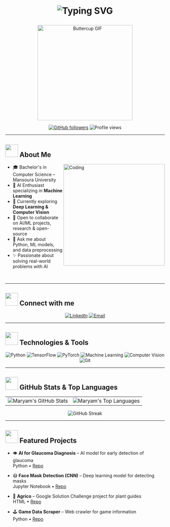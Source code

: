 # <p align="center"><img src="https://readme-typing-svg.herokuapp.com?font=Arial&size=28&duration=3000&pause=1000&color=8A2BE2&center=true&vCenter=true&width=600&lines=Hi+there%2C+I'm+Maryam+Alaa!+%F0%9F%91%8B;AI+Enthusiast+%F0%9F%A4%96;Machine+Learning+Specialist+%F0%9F%94%97;Problem+Solver+%F0%9F%92%AB" alt="Typing SVG" /></p>

<p align="center">
  <img src="https://media3.giphy.com/media/v1.Y2lkPTc5MGI3NjExc2U1MTJsZjdjcmNjcWJvejFkb3FzdmZ5dWxlYWRkaTlmZWJvM3RoZiZlcD12MV9pbnRlcm5hbF9naWZfYnlfaWQmY3Q9Zw/PHWihPgwg9tT2/giphy.gif" alt="Buttercup GIF" width="300"/>
</p>

<div align="center">

[![GitHub followers](https://img.shields.io/github/followers/MARYAM-ALAA?style=social&label=Follow)](https://github.com/MARYAM-ALAA)
![Profile views](https://komarev.com/ghpvc/?username=MARYAM-ALAA&style=flat&label=Views&color=8A2BE2)

</div>

---

## <img src="https://media.giphy.com/media/WUlplcMpOCEmTGBtBW/giphy.gif" width="40"> About Me

<img align="right" alt="Coding" width="320" src="https://media.giphy.com/media/L1R1tvI9svkIWwpVYr/giphy.gif">

- 🎓 Bachelor's in Computer Science – Mansoura University  
- 🤖 AI Enthusiast specializing in **Machine Learning**  
- 🌱 Currently exploring **Deep Learning & Computer Vision**  
- 👯 Open to collaborate on AI/ML projects, research & open-source  
- 💬 Ask me about Python, ML models, and data preprocessing  
- ✨ Passionate about solving real-world problems with AI  

<br clear="both"/>

---

## <img src="https://media.giphy.com/media/LnQjpWaON8nhr21vNW/giphy.gif" width="40"> Connect with me

<div align="center">

[![LinkedIn](https://img.shields.io/badge/LinkedIn-8A2BE2?style=for-the-badge&logo=linkedin&logoColor=white)](https://www.linkedin.com/in/maryam-alaa204/)
[![Email](https://img.shields.io/badge/Email-Contact%20me-9370DB?style=for-the-badge&logo=gmail&logoColor=white)](mailto:maryamahmedb17@gmail.com)

</div>

---

## <img src="https://media.giphy.com/media/iY8CRBdQXODJSCERIr/giphy.gif" width="40"> Technologies & Tools

<div align="center">

![Python](https://img.shields.io/badge/-Python-8A2BE2?style=for-the-badge&logo=python&logoColor=white)
![TensorFlow](https://img.shields.io/badge/-TensorFlow-9370DB?style=for-the-badge&logo=tensorflow&logoColor=white)
![PyTorch](https://img.shields.io/badge/-PyTorch-8A2BE2?style=for-the-badge&logo=pytorch&logoColor=white)
![Machine Learning](https://img.shields.io/badge/-Machine%20Learning-9370DB?style=for-the-badge&logo=scikitlearn&logoColor=white)
![Computer Vision](https://img.shields.io/badge/-Computer%20Vision-8A2BE2?style=for-the-badge&logo=opencv&logoColor=white)
![Git](https://img.shields.io/badge/-Git-9370DB?style=for-the-badge&logo=git&logoColor=white)

</div>

---

## <img src="https://media.giphy.com/media/W5eoZHPpUx9sapR0eu/giphy.gif" width="40"> GitHub Stats & Top Languages

<div align="center">
  <table>
    <tr>
      <td>
        <img src="https://github-readme-stats.vercel.app/api?username=MARYAM-ALAA&show_icons=true&title_color=8A2BE2&icon_color=9370DB&text_color=ffffff&bg_color=0d1117&border_color=9370DB&hide_border=true&include_all_commits=true&count_private=true" alt="Maryam's GitHub Stats" />
      </td>
      <td>
        <img src="https://github-readme-stats.vercel.app/api/top-langs/?username=MARYAM-ALAA&layout=compact&title_color=8A2BE2&text_color=ffffff&bg_color=0d1117&border_color=9370DB&hide_border=true&langs_count=8" alt="Maryam's Top Languages" />
      </td>
    </tr>
  </table>
</div>

<div align="center">
  <img src="https://streak-stats.demolab.com/?user=MARYAM-ALAA&background=0D1117&ring=8A2BE2&fire=9370DB&currStreakNum=ffffff&sideNums=ffffff&currStreakLabel=9370DB&sideLabels=8A2BE2&dates=cccccc&border=9370DB&hide_border=true" alt="GitHub Streak"/>
</div>

---

## <img src="https://media.giphy.com/media/j2pOGeGYKe2xCCKwfi/giphy.gif" width="40"> Featured Projects

- 👁️ **AI for Glaucoma Diagnosis** – AI model for early detection of glaucoma  
  Python • [Repo](https://github.com/MARYAM-ALAA/AI-for-Glaucoma-Diagnosis-A-Research-Project.)

- 😷 **Face Mask Detection (CNN)** – Deep learning model for detecting masks  
  Jupyter Notebook • [Repo](https://github.com/MARYAM-ALAA/Face_Mask_CNN)

- 🌱 **Agrico** – Google Solution Challenge project for plant guides  
  HTML • [Repo](https://github.com/MARYAM-ALAA/Agrico)

- 🕹 **Game Data Scraper** – Web crawler for game information  
  Python • [Repo](https://github.com/MARYAM-ALAA/Game_Website_Scrapped_Data)

